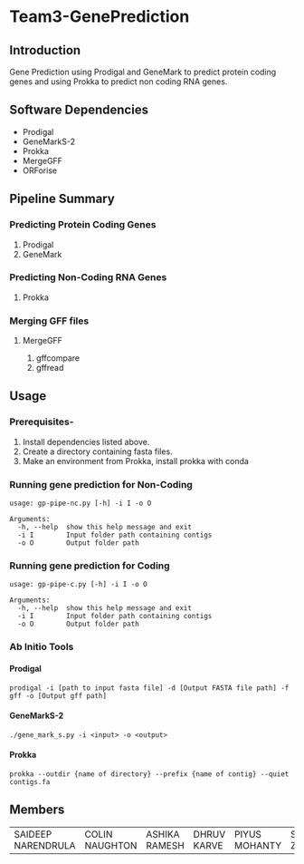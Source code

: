 # Team3-GenePrediction  
  
## Introduction  
Gene Prediction using Prodigal and GeneMark to predict protein coding genes and using Prokka to predict non coding RNA genes.  
  
## Software Dependencies  
* Prodigal  
* GeneMarkS-2  
* Prokka  
* MergeGFF  
* ORForise  
  
## Pipeline Summary  
### Predicting Protein Coding Genes  
1. Prodigal  
2. GeneMark  
  
### Predicting Non-Coding RNA Genes  
1. Prokka  
  
### Merging GFF files  
1. MergeGFF  

    1. gffcompare  
    2. gffread
  
## Usage  

### Prerequisites-  
1. Install dependencies listed above.  
2. Create a directory containing fasta files.  
3. Make an environment from Prokka, install prokka with conda  


### Running gene prediction for Non-Coding
```
usage: gp-pipe-nc.py [-h] -i I -o O

Arguments:
  -h, --help  show this help message and exit
  -i I        Input folder path containing contigs
  -o O        Output folder path
```
### Running gene prediction for Coding
```
usage: gp-pipe-c.py [-h] -i I -o O

Arguments:
  -h, --help  show this help message and exit
  -i I        Input folder path containing contigs
  -o O        Output folder path
```
  
  
### Ab Initio Tools  
#### Prodigal  
    
    prodigal -i [path to input fasta file] -d [Output FASTA file path] -f gff -o [Output gff path]

#### GeneMarkS-2  
    
    ./gene_mark_s.py -i <input> -o <output>
 
  
#### Prokka  
    
    prokka --outdir {name of directory} --prefix {name of contig} --quiet contigs.fa
  
  
## Members  
|||||||||
|--|--|--|--|--|--|--|--|
|SAIDEEP NARENDRULA| COLIN NAUGHTON | ASHIKA RAMESH |DHRUV KARVE |PIYUS MOHANTY| SIMING ZHAO| CHENG ZHANG |NIDHI KOUNDINYA|  
